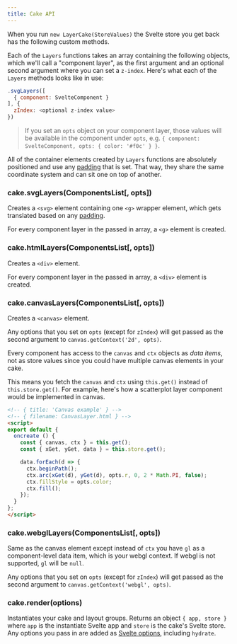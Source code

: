 ```yaml
---
title: Cake API
---
```


When you run `new LayerCake(StoreValues)` the Svelte store you get back has the following custom methods.

Each of the `Layers` functions takes an array containing the following objects, which we'll call a "component layer", as the first argument and an optional second argument where you can set a `z-index`. Here's what each of the `Layers` methods looks like in use:

```js
.svgLayers([
  { component: SvelteComponent }
], {
  zIndex: <optional z-index value>
})
```

> If you set an `opts` object on your component layer, those values will be available in the component under `opts`, e.g. `{ component: SvelteComponent, opts: { color: '#f0c' } }`.

All of the container elements created by `Layers` functions are absolutely positioned and use any [padding](#padding) that is set. That way, they share the same coordinate system and can sit one on top of another.

### cake.svgLayers(ComponentsList[, opts])

Creates a `<svg>` element containing one `<g>` wrapper element, which gets translated based on any [padding](#padding).

For every component layer in the passed in array, a `<g>` element is created.

### cake.htmlLayers(ComponentsList[, opts])

Creates a `<div>` element.

For every component layer in the passed in array, a `<div>` element is created.

### cake.canvasLayers(ComponentsList[, opts])

Creates a `<canvas>` element.

Any options that you set on `opts` (except for `zIndex`) will get passed as the second argument to  `canvas.getContext('2d', opts)`.

Every component has access to the `canvas` and `ctx` objects as *data items*, not as store values since you could have multiple canvas elements in your cake.

This means you fetch the `canvas` and `ctx` using `this.get()` instead of `this.store.get()`. For example, here's how a scatterplot layer component would be implemented in canvas.

```html
<!-- { title: 'Canvas example' } -->
<!-- { filename: CanvasLayer.html } -->
<script>
export default {
  oncreate () {
    const { canvas, ctx } = this.get();
    const { xGet, yGet, data } = this.store.get();

    data.forEach(d => {
      ctx.beginPath();
      ctx.arc(xGet(d), yGet(d), opts.r, 0, 2 * Math.PI, false);
      ctx.fillStyle = opts.color;
      ctx.fill();
    });
  }
};
</script>
```

### cake.webglLayers(ComponentsList[, opts])

Same as the canvas element except instead of `ctx` you have `gl` as a component-level data item, which is your webgl context. If webgl is not supported, `gl` will be `null`.

Any options that you set on `opts` (except for `zIndex`) will get passed as the second argument to  `canvas.getContext('webgl', opts)`.

### cake.render(options)

Instantiates your cake and layout groups. Returns an object `{ app, store }` where `app` is the instantiate Svelte app and `store` is the cake's Svelte store. Any options you pass in are added as [Svelte options](https://svelte.technology/guide#component-options), including `hydrate`.
